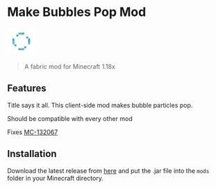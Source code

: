 # Make Bubbles Pop Mod

<img src="src/main/resources/assets/make_bubbles_pop/icon_scaled.png" width="64" height="64">

> A fabric mod for Minecraft 1.18x

## Features

Title says it all. This client-side mod makes bubble particles pop.

Should be compatible with every other mod

Fixes [MC-132067](https://bugs.mojang.com/browse/MC-132067)

## Installation

Download the latest release from [here](https://github.com/Tschipcraft/fabric_make_bubbles_pop_mod/releases/latest) and put the .jar file into the `mods` folder in your Minecraft directory.
